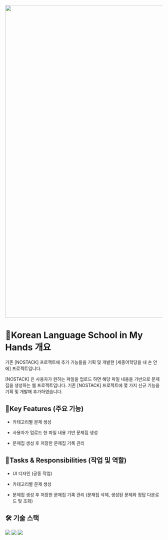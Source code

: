 <img src="https://github.com/user-attachments/assets/b0b92af2-20fe-4f8e-8e9a-f0117e4999e5" width="1000">

# 📖Korean Language School in My Hands 개요
기존 [NOSTACK] 프로젝트에 추가 기능들을 기획 및 개발한 [세종어학당을 내 손 안에] 프로젝트입니다.

[NOSTACK] 은 사용자가 원하는 파일을 업로드 하면 해당 파일 내용을 기반으로 문제집을 생성하는 웹 프로젝트입니다. 기존 [NOSTACK] 프로젝트에 몇 가지 신규 기능을 기획 및 개발해 추가하였습니다.



<h2>🔑Key Features (주요 기능)</h2>


- 카테고리별 문제 생성

- 사용자가 업로드 한 파일 내용 기반 문제집 생성
  
- 문제집 생성 후 저장한 문제집 기록 관리
  

<h2>📒Tasks & Responsibilities (작업 및 역할) </h2>

- UI 디자인 (공동 작업)

- 카테고리별 문제 생성

- 문제집 생성 후 저장한 문제집 기록 관리 (문제집 삭제, 생성된 문제와 정답 다운로드 및 조회)


<h2>🛠 기술 스택</h2>

<img src="https://img.shields.io/badge/Vanilla.js-F7DF1E?style=flat-square&logo=JavaScript&logoColor=white"/> <img src="https://img.shields.io/badge/html-E34F26?style=flat-square&logo=HTML5&logoColor=white"/>
<img src="https://img.shields.io/badge/css-663399?style=flat-square&logo=CSS&logoColor=white"/>

